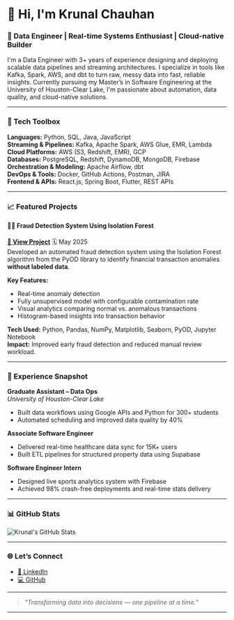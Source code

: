 # 👋 Hi, I'm Krunal Chauhan

### 🚀 Data Engineer | Real-time Systems Enthusiast | Cloud-native Builder

I'm a Data Engineer with 3+ years of experience designing and deploying scalable data pipelines and streaming architectures. I specialize in tools like Kafka, Spark, AWS, and dbt to turn raw, messy data into fast, reliable insights. Currently pursuing my Master’s in Software Engineering at the University of Houston-Clear Lake, I'm passionate about automation, data quality, and cloud-native solutions.

---

### 🧰 Tech Toolbox

**Languages:** Python, SQL, Java, JavaScript  
**Streaming & Pipelines:** Kafka, Apache Spark, AWS Glue, EMR, Lambda  
**Cloud Platforms:** AWS (S3, Redshift, EMR), GCP  
**Databases:** PostgreSQL, Redshift, DynamoDB, MongoDB, Firebase  
**Orchestration & Modeling:** Apache Airflow, dbt  
**DevOps & Tools:** Docker, GitHub Actions, Postman, JIRA  
**Frontend & APIs:** React.js, Spring Boot, Flutter, REST APIs

---

### 📈 Featured Projects

#### 🕵️‍♂️ Fraud Detection System Using Isolation Forest  
**[🔗 View Project](https://github.com/Krunal96369/fraud_detection)** 
🗓️ May 2025  
Developed an automated fraud detection system using the Isolation Forest algorithm from the PyOD library to identify financial transaction anomalies **without labeled data**.

**Key Features:**
- Real-time anomaly detection  
- Fully unsupervised model with configurable contamination rate  
- Visual analytics comparing normal vs. anomalous transactions  
- Histogram-based insights into transaction behavior  

**Tech Used:** Python, Pandas, NumPy, Matplotlib, Seaborn, PyOD, Jupyter Notebook  
**Impact:** Improved early fraud detection and reduced manual review workload.

---

### 💼 Experience Snapshot

**Graduate Assistant – Data Ops**  
*University of Houston-Clear Lake*  
- Built data workflows using Google APIs and Python for 300+ students  
- Automated scheduling and improved data quality by 40%

**Associate Software Engineer**    
- Delivered real-time healthcare data sync for 15K+ users  
- Built ETL pipelines for structured property data using Supabase

**Software Engineer Intern**  
- Designed live sports analytics system with Firebase  
- Achieved 98% crash-free deployments and real-time stats delivery

---

### 📊 GitHub Stats

![Krunal's GitHub Stats](https://github-readme-stats.vercel.app/api?username=krunal96369&show_icons=true&theme=radical)

---

### 🌐 Let’s Connect

- [🔗 LinkedIn](https://www.linkedin.com/in/krunalchauhan/)
- [💻 GitHub](https://github.com/krunal96369)

---

> _“Transforming data into decisions — one pipeline at a time.”_
****
